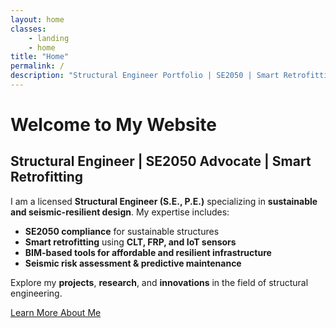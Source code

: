 ```yaml
---
layout: home
classes:
    - landing
    - home
title: "Home"
permalink: /
description: "Structural Engineer Portfolio | SE2050 | Smart Retrofitting | Sustainability"
---
```


# Welcome to My Website

## **Structural Engineer | SE2050 Advocate | Smart Retrofitting**

I am a licensed **Structural Engineer (S.E., P.E.)** specializing in **sustainable and seismic-resilient design**. My expertise includes:

- **SE2050 compliance** for sustainable structures
- **Smart retrofitting** using **CLT, FRP, and IoT sensors**
- **BIM-based tools for affordable and resilient infrastructure**
- **Seismic risk assessment & predictive maintenance**

Explore my **projects**, **research**, and **innovations** in the field of structural engineering.

[Learn More About Me](/about)
